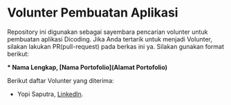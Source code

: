 # Volunter Pembuatan Aplikasi

Repository ini digunakan sebagai sayembara pencarian volunter untuk pembuatan aplikasi Dicoding. Jika Anda tertarik untuk menjadi Volunter, silakan lakukan PR(pull-request) pada berkas ini ya. Silakan gunakan format berikut:


**\* Nama Lengkap, [Nama Portofolio](Alamat Portofolio)**


Berikut daftar Volunter yang diterima:

* Yopi Saputra, [LinkedIn](https://www.linkedin.com/in/yopi-sptr/).

